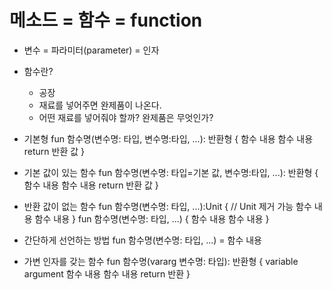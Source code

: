 # 메소드 = 함수 = function
* 변수 = 파라미터(parameter) = 인자

- 함수란?
  - 공장
  - 재료를 넣어주면 완제품이 나온다.
  - 어떤 재료를 넣어줘야 할까? 완제품은 무엇인가?

- 기본형
  fun 함수명(변수명: 타입, 변수명:타입, ...): 반환형 {
      함수 내용
      함수 내용
      return 반환 값
  }

- 기본 값이 있는 함수
  fun 함수명(변수명: 타입=기본 값, 변수명:타입, ...): 반환형 {
    함수 내용
    함수 내용
    return 반환 값
  }

- 반환 값이 없는 함수
  fun 함수명(변수명: 타입, ...):Unit { // Unit 제거 가능 
      함수 내용
      함수 내용
  }
  fun 함수명(변수명: 타입, ...) { 
      함수 내용
      함수 내용
  }

- 간단하게 선언하는 방법 
  fun 함수명(변수명: 타입, ...) = 함수 내용

- 가변 인자를 갖는 함수
  fun 함수명(vararg 변수명: 타입): 반환형 {
    variable argument
    함수 내용
    함수 내용
    return 반환 
  }